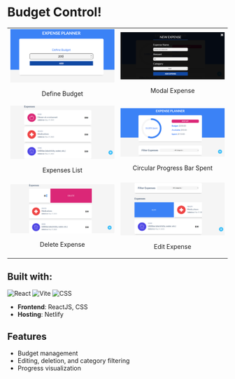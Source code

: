 # Budget Control!

<table>
    <tr>
        <td width="50%">
            <img src="src/assets/definebudget.png">
            <br />
            <p align="center">Define Budget</p>
        </td>
        <td width="50%">
            <img src="src/assets/modalexpense.png">
            <br />
            <p align="center">Modal Expense</p>
        </td>
    </tr>
    <tr>
        <td width="50%">
            <img src="src/assets/expenses.png">
            <br />
            <p align="center">Expenses List</p>
        </td>
        <td width="50%">
            <img src="src/assets/circularprogressbarspent.png" >
            <br />
            <p align="center">Circular Progress Bar Spent</p>
        </td>
    </tr>
    <tr>
        <td width="50%">
            <img src="src/assets/deleteexpense.png">
            <br />
            <p align="center">Delete Expense</p>
        </td>
        <td width="50%">
            <img src="src/assets/editexpense.png" >
            <br />
            <p align="center">Edit Expense</p>
        </td>
    </tr>
</table>



## Built with:

![React](https://img.shields.io/badge/react-%2320232a.svg?style=for-the-badge&logo=react&logoColor=%2361DAFB) ![Vite](https://img.shields.io/badge/vite-%23646CFF.svg?style=for-the-badge&logo=vite&logoColor=white) ![CSS](https://img.shields.io/badge/CSS-%231572B6.svg?style=for-the-badge&logo=css3&logoColor=white)

- **Frontend**: ReactJS, CSS
- **Hosting**: Netlify

## Features

- Budget management
- Editing, deletion, and category filtering
- Progress visualization


